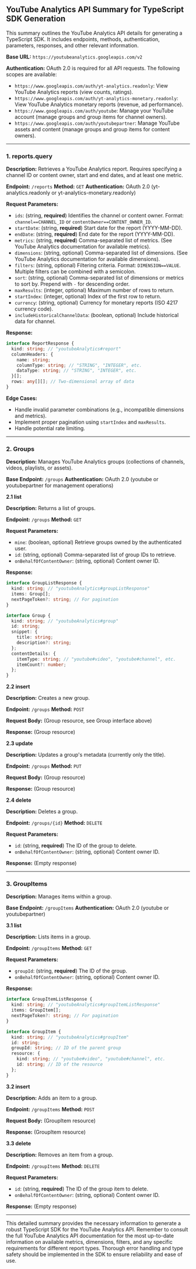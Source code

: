 ## YouTube Analytics API Summary for TypeScript SDK Generation

This summary outlines the YouTube Analytics API details for generating a TypeScript SDK.  It includes endpoints, methods, authentication, parameters, responses, and other relevant information.

**Base URL:** `https://youtubeanalytics.googleapis.com/v2`

**Authentication:** OAuth 2.0 is required for all API requests.  The following scopes are available:

* `https://www.googleapis.com/auth/yt-analytics.readonly`: View YouTube Analytics reports (view counts, ratings).
* `https://www.googleapis.com/auth/yt-analytics-monetary.readonly`: View YouTube Analytics monetary reports (revenue, ad performance).
* `https://www.googleapis.com/auth/youtube`: Manage your YouTube account (manage groups and group items for channel owners).
* `https://www.googleapis.com/auth/youtubepartner`: Manage YouTube assets and content (manage groups and group items for content owners).


---

### 1. reports.query

**Description:** Retrieves a YouTube Analytics report.  Requires specifying a channel ID or content owner, start and end dates, and at least one metric.

**Endpoint:** `/reports`
**Method:** `GET`
**Authentication:**  OAuth 2.0 (yt-analytics.readonly or yt-analytics-monetary.readonly)

**Request Parameters:**

* `ids`: (string, **required**) Identifies the channel or content owner. Format: `channel==CHANNEL_ID` or `contentOwner==CONTENT_OWNER_ID`.
* `startDate`: (string, **required**) Start date for the report (YYYY-MM-DD).
* `endDate`: (string, **required**) End date for the report (YYYY-MM-DD).
* `metrics`: (string, **required**) Comma-separated list of metrics.  (See YouTube Analytics documentation for available metrics).
* `dimensions`: (string, optional) Comma-separated list of dimensions. (See YouTube Analytics documentation for available dimensions).
* `filters`: (string, optional)  Filtering criteria.  Format: `DIMENSION==VALUE`. Multiple filters can be combined with a semicolon.
* `sort`: (string, optional) Comma-separated list of dimensions or metrics to sort by. Prepend with `-` for descending order.
* `maxResults`: (integer, optional) Maximum number of rows to return.
* `startIndex`: (integer, optional) Index of the first row to return.
* `currency`: (string, optional) Currency for monetary reports (ISO 4217 currency code).
* `includeHistoricalChannelData`: (boolean, optional) Include historical data for channel.


**Response:**

```typescript
interface ReportResponse {
  kind: string; // "youtubeAnalytics#report"
  columnHeaders: {
    name: string;
    columnType: string; // "STRING", "INTEGER", etc.
    dataType: string; // "STRING", "INTEGER", etc.
  }[];
  rows: any[][]; // Two-dimensional array of data
}
```

**Edge Cases:**

* Handle invalid parameter combinations (e.g., incompatible dimensions and metrics).
* Implement proper pagination using `startIndex` and `maxResults`.
* Handle potential rate limiting.


---


### 2. Groups

**Description:**  Manages YouTube Analytics groups (collections of channels, videos, playlists, or assets).

**Base Endpoint:** `/groups`
**Authentication:** OAuth 2.0 (youtube or youtubepartner for management operations)

**2.1 list**

**Description:** Returns a list of groups.

**Endpoint:** `/groups`
**Method:** `GET`

**Request Parameters:**

* `mine`: (boolean, optional) Retrieve groups owned by the authenticated user.
* `id`: (string, optional) Comma-separated list of group IDs to retrieve.
* `onBehalfOfContentOwner`: (string, optional) Content owner ID.


**Response:**

```typescript
interface GroupListResponse {
  kind: string; // "youtubeAnalytics#groupListResponse"
  items: Group[];
  nextPageToken?: string; // For pagination
}

interface Group {
  kind: string; // "youtubeAnalytics#group"
  id: string;
  snippet: {
    title: string;
    description?: string;
  };
  contentDetails: {
    itemType: string; // "youtube#video", "youtube#channel", etc.
    itemCount?: number; 
  };
}
```


**2.2 insert**

**Description:** Creates a new group.

**Endpoint:** `/groups`
**Method:** `POST`

**Request Body:** (Group resource, see Group interface above)

**Response:** (Group resource)


**2.3 update**

**Description:** Updates a group's metadata (currently only the title).

**Endpoint:** `/groups`
**Method:** `PUT`

**Request Body:** (Group resource)

**Response:** (Group resource)


**2.4 delete**

**Description:** Deletes a group.

**Endpoint:** `/groups/{id}`
**Method:** `DELETE`

**Request Parameters:**

* `id`: (string, **required**) The ID of the group to delete.
* `onBehalfOfContentOwner`: (string, optional) Content owner ID.

**Response:** (Empty response)



---

### 3. GroupItems


**Description:** Manages items within a group.

**Base Endpoint:** `/groupItems`
**Authentication:** OAuth 2.0 (youtube or youtubepartner)


**3.1 list**

**Description:** Lists items in a group.

**Endpoint:** `/groupItems`
**Method:** `GET`

**Request Parameters:**

* `groupId`: (string, **required**) The ID of the group.
* `onBehalfOfContentOwner`: (string, optional) Content owner ID.


**Response:**

```typescript
interface GroupItemListResponse {
  kind: string; // "youtubeAnalytics#groupItemListResponse"
  items: GroupItem[];
  nextPageToken?: string; // For pagination
}

interface GroupItem {
  kind: string; // "youtubeAnalytics#groupItem"
  id: string;
  groupId: string; // ID of the parent group
  resource: {
    kind: string; // "youtube#video", "youtube#channel", etc.
    id: string; // ID of the resource
  };
}
```


**3.2 insert**

**Description:** Adds an item to a group.

**Endpoint:** `/groupItems`
**Method:** `POST`

**Request Body:** (GroupItem resource)

**Response:** (GroupItem resource)


**3.3 delete**

**Description:** Removes an item from a group.

**Endpoint:** `/groupItems`
**Method:** `DELETE`

**Request Parameters:**

* `id`: (string, **required**) The ID of the group item to delete.
* `onBehalfOfContentOwner`: (string, optional) Content owner ID.


**Response:** (Empty response)



---



This detailed summary provides the necessary information to generate a robust TypeScript SDK for the YouTube Analytics API.  Remember to consult the full YouTube Analytics API documentation for the most up-to-date information on available metrics, dimensions, filters, and any specific requirements for different report types.  Thorough error handling and type safety should be implemented in the SDK to ensure reliability and ease of use.
